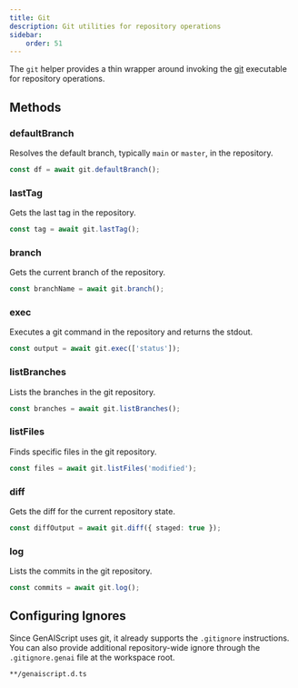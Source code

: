 ```yaml
---
title: Git
description: Git utilities for repository operations
sidebar:
    order: 51
---
```


The `git` helper provides a thin wrapper around invoking the [git](https://git-scm.com/) executable for repository operations.

## Methods

### defaultBranch

Resolves the default branch, typically `main` or `master`, in the repository.

```typescript
const df = await git.defaultBranch();
```

### lastTag

Gets the last tag in the repository.

```typescript
const tag = await git.lastTag();
```

### branch

Gets the current branch of the repository.

```typescript
const branchName = await git.branch();
```

### exec

Executes a git command in the repository and returns the stdout.

```typescript
const output = await git.exec(['status']);
```

### listBranches

Lists the branches in the git repository.

```typescript
const branches = await git.listBranches();
```

### listFiles

Finds specific files in the git repository.

```typescript
const files = await git.listFiles('modified');
```

### diff

Gets the diff for the current repository state.

```typescript
const diffOutput = await git.diff({ staged: true });
```

### log

Lists the commits in the git repository.

```typescript
const commits = await git.log();
```

## Configuring Ignores

Since GenAIScript uses git, it already supports the `.gitignore` instructions. You can also provide additional repository-wide ignore through the `.gitignore.genai` file at the workspace root.

```txt title=".gitignore.genai"
**/genaiscript.d.ts
```
